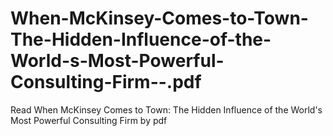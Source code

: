 # When-McKinsey-Comes-to-Town-The-Hidden-Influence-of-the-World-s-Most-Powerful-Consulting-Firm--.pdf
Read When McKinsey Comes to Town: The Hidden Influence of the World's Most Powerful Consulting Firm by  pdf
